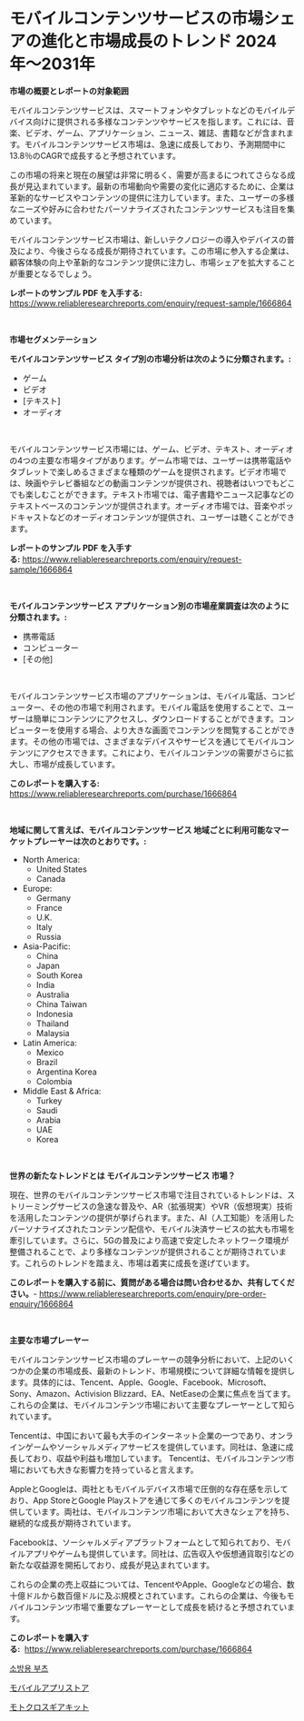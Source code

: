 <p><h1>モバイルコンテンツサービスの市場シェアの進化と市場成長のトレンド 2024年〜2031年</h1></p><p><strong>市場の概要とレポートの対象範囲</strong></p>
<p><p>モバイルコンテンツサービスは、スマートフォンやタブレットなどのモバイルデバイス向けに提供される多様なコンテンツやサービスを指します。これには、音楽、ビデオ、ゲーム、アプリケーション、ニュース、雑誌、書籍などが含まれます。モバイルコンテンツサービス市場は、急速に成長しており、予測期間中に13.8％のCAGRで成長すると予想されています。</p><p>この市場の将来と現在の展望は非常に明るく、需要が高まるにつれてさらなる成長が見込まれています。最新の市場動向や需要の変化に適応するために、企業は革新的なサービスやコンテンツの提供に注力しています。また、ユーザーの多様なニーズや好みに合わせたパーソナライズされたコンテンツサービスも注目を集めています。</p><p>モバイルコンテンツサービス市場は、新しいテクノロジーの導入やデバイスの普及により、今後さらなる成長が期待されています。この市場に参入する企業は、顧客体験の向上や革新的なコンテンツ提供に注力し、市場シェアを拡大することが重要となるでしょう。</p></p>
<p><strong>レポートのサンプル PDF を入手する:</strong> <a href="https://www.reliableresearchreports.com/enquiry/request-sample/1666864">https://www.reliableresearchreports.com/enquiry/request-sample/1666864</a></p>
<p>&nbsp;</p>
<p><strong>市場セグメンテーション</strong></p>
<p><strong>モバイルコンテンツサービス タイプ別の市場分析は次のように分類されます。:</strong></p>
<p><ul><li>ゲーム</li><li>ビデオ</li><li>[テキスト]</li><li>オーディオ</li></ul></p>
<p>&nbsp;</p>
<p><p>モバイルコンテンツサービス市場には、ゲーム、ビデオ、テキスト、オーディオの4つの主要な市場タイプがあります。ゲーム市場では、ユーザーは携帯電話やタブレットで楽しめるさまざまな種類のゲームを提供されます。ビデオ市場では、映画やテレビ番組などの動画コンテンツが提供され、視聴者はいつでもどこでも楽しむことができます。テキスト市場では、電子書籍やニュース記事などのテキストベースのコンテンツが提供されます。オーディオ市場では、音楽やポッドキャストなどのオーディオコンテンツが提供され、ユーザーは聴くことができます。</p></p>
<p><strong>レポートのサンプル PDF を入手する:</strong>&nbsp;<a href="https://www.reliableresearchreports.com/enquiry/request-sample/1666864">https://www.reliableresearchreports.com/enquiry/request-sample/1666864</a></p>
<p>&nbsp;</p>
<p><strong> モバイルコンテンツサービス アプリケーション別の市場産業調査は次のように分類されます。:</strong></p>
<p><ul><li>携帯電話</li><li>コンピューター</li><li>[その他]</li></ul></p>
<p>&nbsp;</p>
<p><p>モバイルコンテンツサービス市場のアプリケーションは、モバイル電話、コンピューター、その他の市場で利用されます。モバイル電話を使用することで、ユーザーは簡単にコンテンツにアクセスし、ダウンロードすることができます。コンピューターを使用する場合、より大きな画面でコンテンツを閲覧することができます。その他の市場では、さまざまなデバイスやサービスを通じてモバイルコンテンツにアクセスできます。これにより、モバイルコンテンツの需要がさらに拡大し、市場が成長しています。</p></p>
<p><strong>このレポートを購入する:</strong>&nbsp; <a href="https://www.reliableresearchreports.com/purchase/1666864">https://www.reliableresearchreports.com/purchase/1666864</a></p>
<p>&nbsp;</p>
<p><strong>地域に関して言えば、モバイルコンテンツサービス 地域ごとに利用可能なマーケットプレーヤーは次のとおりです。:</strong></p>
<p><ul>
    <li>
        North America:
        <ul>
            <li>United States</li>
            <li>Canada</li>
        </ul>
    </li>
    <li>
        Europe:
        <ul>
            <li>Germany</li>
            <li>France</li>
            <li>U.K.</li>
            <li>Italy</li>
            <li>Russia</li>
        </ul>
    </li>
    <li>
        Asia-Pacific:
        <ul>
            <li>China</li>
            <li>Japan</li>
            <li>South Korea</li>
            <li>India</li>
            <li>Australia</li>
            <li>China Taiwan</li>
            <li>Indonesia</li>
            <li>Thailand</li>
            <li>Malaysia</li>
        </ul>
    </li>
    <li>
        Latin America:
        <ul>
            <li>Mexico</li>
            <li>Brazil</li>
            <li>Argentina Korea</li>
            <li>Colombia</li>
        </ul>
    </li>
    <li>
        Middle East & Africa:
        <ul>
            <li>Turkey</li>
            <li>Saudi</li>
            <li>Arabia</li>
            <li>UAE</li>
            <li>Korea</li>
        </ul>
    </li>
    </ul></p>
<p>&nbsp;</p>
<p><strong>世界の新たなトレンドとは モバイルコンテンツサービス 市場？</strong></p>
<p><p>現在、世界のモバイルコンテンツサービス市場で注目されているトレンドは、ストリーミングサービスの急速な普及や、AR（拡張現実）やVR（仮想現実）技術を活用したコンテンツの提供が挙げられます。また、AI（人工知能）を活用したパーソナライズされたコンテンツ配信や、モバイル決済サービスの拡大も市場を牽引しています。さらに、5Gの普及により高速で安定したネットワーク環境が整備されることで、より多様なコンテンツが提供されることが期待されています。これらのトレンドを踏まえ、市場は着実に成長を遂げています。</p></p>
<p><strong>このレポートを購入する前に、質問がある場合は問い合わせるか、共有してください。</strong>- <a href="https://www.reliableresearchreports.com/enquiry/pre-order-enquiry/1666864">https://www.reliableresearchreports.com/enquiry/pre-order-enquiry/1666864</a></p>
<p>&nbsp;</p>
<p><strong>主要な市場プレーヤー</strong></p>
<p><p>モバイルコンテンツサービス市場のプレーヤーの競争分析において、上記のいくつかの企業の市場成長、最新のトレンド、市場規模について詳細な情報を提供します。具体的には、Tencent、Apple、Google、Facebook、Microsoft、Sony、Amazon、Activision Blizzard、EA、NetEaseの企業に焦点を当てます。これらの企業は、モバイルコンテンツ市場において主要なプレーヤーとして知られています。</p><p>Tencentは、中国において最も大手のインターネット企業の一つであり、オンラインゲームやソーシャルメディアサービスを提供しています。同社は、急速に成長しており、収益や利益も増加しています。 Tencentは、モバイルコンテンツ市場においても大きな影響力を持っていると言えます。</p><p>AppleとGoogleは、両社ともモバイルデバイス市場で圧倒的な存在感を示しており、App StoreとGoogle Playストアを通じて多くのモバイルコンテンツを提供しています。両社は、モバイルコンテンツ市場において大きなシェアを持ち、継続的な成長が期待されています。</p><p>Facebookは、ソーシャルメディアプラットフォームとして知られており、モバイルアプリやゲームも提供しています。同社は、広告収入や仮想通貨取引などの新たな収益源を開拓しており、成長が見込まれています。</p><p>これらの企業の売上収益については、TencentやApple、Googleなどの場合、数十億ドルから数百億ドルに及ぶ規模とされています。これらの企業は、今後もモバイルコンテンツ市場で重要なプレーヤーとして成長を続けると予想されています。</p></p>
<p><strong>このレポートを購入する:</strong>&nbsp;&nbsp;<a href="https://www.reliableresearchreports.com/purchase/1666864">https://www.reliableresearchreports.com/purchase/1666864</a></p>
<p><p><a href="https://github.com/akzkkws047661437/Market-Research-Report-List-1/blob/main/901025613395.md">소방용 부츠</a></p><p><a href="https://github.com/wkuactfdzwizk06/Market-Research-Report-List-1/blob/main/623073114276.md">モバイルアプリストア</a></p><p><a href="https://medium.com/@zulu.dawn/%E3%83%A2%E3%83%88%E3%82%AF%E3%83%AD%E3%82%B9%E3%82%AE%E3%82%A2%E3%82%AD%E3%83%83%E3%83%88%E5%B8%82%E5%A0%B4-%E5%B8%82%E5%A0%B4cagr-%E5%B8%82%E5%A0%B4%E3%83%88%E3%83%AC%E3%83%B3%E3%83%89-%E6%88%90%E9%95%B7%E6%88%A6%E7%95%A5%E3%81%AB%E9%96%A2%E3%81%99%E3%82%8B%E6%83%85%E5%A0%B1-b7e485af4672">モトクロスギアキット</a></p></p>
